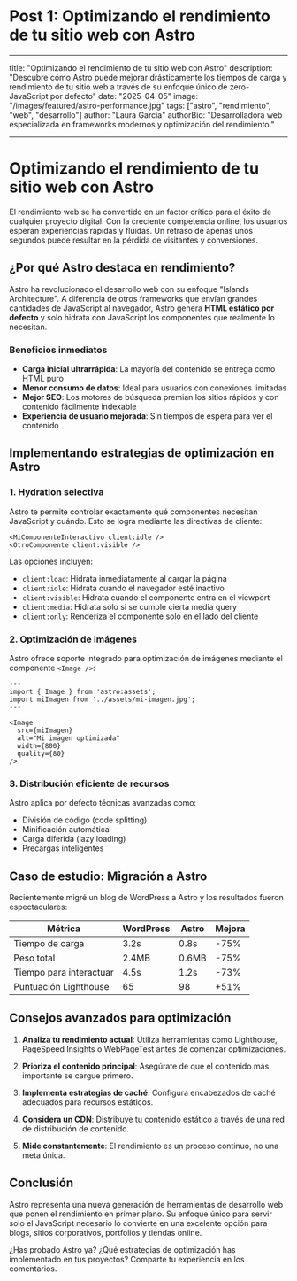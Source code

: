# Post 1: Optimizando el rendimiento de tu sitio web con Astro

---

title: "Optimizando el rendimiento de tu sitio web con Astro"
description: "Descubre cómo Astro puede mejorar drásticamente los tiempos de carga y rendimiento de tu sitio web a través de su enfoque único de zero-JavaScript por defecto"
date: "2025-04-05"
image: "/images/featured/astro-performance.jpg"
tags: ["astro", "rendimiento", "web", "desarrollo"]
author: "Laura García"
authorBio: "Desarrolladora web especializada en frameworks modernos y optimización del rendimiento."

---

# Optimizando el rendimiento de tu sitio web con Astro

El rendimiento web se ha convertido en un factor crítico para el éxito de cualquier proyecto digital. Con la creciente competencia online, los usuarios esperan experiencias rápidas y fluidas. Un retraso de apenas unos segundos puede resultar en la pérdida de visitantes y conversiones.

## ¿Por qué Astro destaca en rendimiento?

Astro ha revolucionado el desarrollo web con su enfoque "Islands Architecture". A diferencia de otros frameworks que envían grandes cantidades de JavaScript al navegador, Astro genera **HTML estático por defecto** y solo hidrata con JavaScript los componentes que realmente lo necesitan.

### Beneficios inmediatos

- **Carga inicial ultrarrápida**: La mayoría del contenido se entrega como HTML puro
- **Menor consumo de datos**: Ideal para usuarios con conexiones limitadas
- **Mejor SEO**: Los motores de búsqueda premian los sitios rápidos y con contenido fácilmente indexable
- **Experiencia de usuario mejorada**: Sin tiempos de espera para ver el contenido

## Implementando estrategias de optimización en Astro

### 1. Hydration selectiva

Astro te permite controlar exactamente qué componentes necesitan JavaScript y cuándo. Esto se logra mediante las directivas de cliente:

```astro
<MiComponenteInteractivo client:idle />
<OtroComponente client:visible />
```

Las opciones incluyen:

- `client:load`: Hidrata inmediatamente al cargar la página
- `client:idle`: Hidrata cuando el navegador esté inactivo
- `client:visible`: Hidrata cuando el componente entra en el viewport
- `client:media`: Hidrata solo si se cumple cierta media query
- `client:only`: Renderiza el componente solo en el lado del cliente

### 2. Optimización de imágenes

Astro ofrece soporte integrado para optimización de imágenes mediante el componente `<Image />`:

```astro
---
import { Image } from 'astro:assets';
import miImagen from '../assets/mi-imagen.jpg';
---

<Image
  src={miImagen}
  alt="Mi imagen optimizada"
  width={800}
  quality={80}
/>
```

### 3. Distribución eficiente de recursos

Astro aplica por defecto técnicas avanzadas como:

- División de código (code splitting)
- Minificación automática
- Carga diferida (lazy loading)
- Precargas inteligentes

## Caso de estudio: Migración a Astro

Recientemente migré un blog de WordPress a Astro y los resultados fueron espectaculares:

| Métrica                 | WordPress | Astro | Mejora |
| ----------------------- | --------- | ----- | ------ |
| Tiempo de carga         | 3.2s      | 0.8s  | -75%   |
| Peso total              | 2.4MB     | 0.6MB | -75%   |
| Tiempo para interactuar | 4.5s      | 1.2s  | -73%   |
| Puntuación Lighthouse   | 65        | 98    | +51%   |

## Consejos avanzados para optimización

1. **Analiza tu rendimiento actual**: Utiliza herramientas como Lighthouse, PageSpeed Insights o WebPageTest antes de comenzar optimizaciones.

2. **Prioriza el contenido principal**: Asegúrate de que el contenido más importante se cargue primero.

3. **Implementa estrategias de caché**: Configura encabezados de caché adecuados para recursos estáticos.

4. **Considera un CDN**: Distribuye tu contenido estático a través de una red de distribución de contenido.

5. **Mide constantemente**: El rendimiento es un proceso continuo, no una meta única.

## Conclusión

Astro representa una nueva generación de herramientas de desarrollo web que ponen el rendimiento en primer plano. Su enfoque único para servir solo el JavaScript necesario lo convierte en una excelente opción para blogs, sitios corporativos, portfolios y tiendas online.

¿Has probado Astro ya? ¿Qué estrategias de optimización has implementado en tus proyectos? Comparte tu experiencia en los comentarios.
